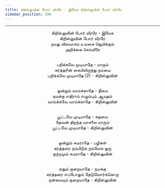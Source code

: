 ```yaml
---
title: கிறிஸ்துவின் போர் வீரரே - இயேசு கிறிஸ்துவின் போர் வீரரே
sidebar_position: 396
---
```


---
<center>
கிறிஸ்துவின் போர் வீரரே - இயேசு<br/>
கிறிஸ்துவின் போர் வீரரே<br/>
நமது விசுவாசம் உலகை ஜெயிக்கும்<br/>
அறிக்கை செய்வீரே<br/><br/>

பறிக்கவே முடியாதே - யாரும்<br/>
கர்த்தரின் கையிலிருந்து நம்மை<br/>
பறிக்கவே முடியாதே (2)        - கிறிஸ்துவின்<br/><br/>

ஒன்றும் வாய்க்காதே - தீமை<br/>
நமக்கு எதிராய் எழும்பும் ஆயுதம்<br/>
வாய்க்கவே வாய்க்காதே        - கிறிஸ்துவின்<br/><br/>

பூட்டவே முடியாதே - கதவை<br/>
தேவன் திறந்த வாசலை யாரும்<br/>
பூட்டவே முடியாதே        - கிறிஸ்துவின்<br/><br/>

ஒன்றும் சுமராதே - பழிகள்<br/>
கர்த்தரை நம்பிடும் நம்மேல் ஒரு<br/>
குற்றமும் சுமராதே         - கிறிஸ்துவின்<br/><br/>

ஏதும் குறையாதே - நமக்கு<br/>
கர்த்தரை எப்போதும் தேடுவோர்க்கொரு<br/>
நன்மையும் குறையாதே        - கிறிஸ்துவின்
</center>